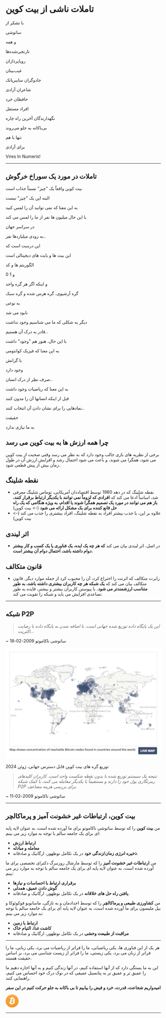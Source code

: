 # تاملات ناشی از بیت کوین
با تشکر از

ساتوشی

و همه

نارنجی‌شده‌ها

رویاپردازان

غیب‌بینان

جادوگران سایبرپانک

شاعران آزادی

حافظان خرد

افراد مستقل

نگهدارندگان آخرین راه چاره

بی‌باکانه به جلو می‌روند

تنها با هم

برای آزادی

Vires In Numeris!

---

## تاملات در مورد یک سوراخ خرگوش

بیت کوین واقعاً یک "چیز" نسبتاً جذاب است

البته این یک "چیز" نیست

به این معنا که نمی توانید آن را لمس کنید

با این حال میلیون ها نفر از ما را لمس می کند

در سراسر جهان

به زودی میلیاردها نفر..

این درست است که

این بیت ها و بایت های دیجیتالی است

الگوریتم ها و کد

0 و 1

و اینکه اگر هر گره واحد

گره آرشیوی، گره هرس شده و گره سبک

به نوعی

نابود می شد

دیگر به شکلی که ما می شناسیم وجود نداشت

قادر به درک آن هستیم..

با این حال، هنوز هم "وجود" داشت

به این معنا که فیزیک کوانتومی

یا گرانش

وجود دارد

صرف نظر از درک انسان..

به این معنا که ریاضیات وجود داشت

قبل از اینکه انسانها آن را مدون کنند

نمادهایی را برای نشان دادن آن انتخاب کنند..

حقیقت

به ما نیازی ندارد

## چرا همه ارزش ها به بیت کوین می رسد

برخی از نظریه های بازی جالب وجود دارد که به نظر می رسد
وقتی صحبت از بیت کوین می شود، همگرا می شوند، و باعث می شود
احتمال رشد و افزایش ارزش آن در طول زمان
بیش از پیش قطعی شود.

## نقطه شلینگ

* نقطه شلینگ که در دهه 1960 توسط اقتصاددان آمریکایی،
توماس شلینگ معرفی شد، اساساً ادعا می کند
که **افرادی که لزوماً نمی توانند با یکدیگر ارتباط برقرار کنند،
باز هم می توانند در مورد یک تصمیم همگرا شوند
یا اقدام، به ویژه هنگامی که یک راه حل قانع کننده
برای یک مشکل ارائه می شود** (-> بیت کوین)
* علاوه بر این، با جذب بیشتر افراد به نقطه شلینگ،
افراد بیشتری را جذب می کند (-> بیت کوین)

## اثر لیندی
* در اصل، اثر لیندی بیان می کند **که هر چه یک
ایده، یک فناوری یا یک کسب و کار بیشتر دوام داشته باشد،
احتمال دوام آن بیشتر است.**

## قانون متکالف

* رابرت متکالف که اترنت را اختراع کرد، آن را محبوب کرد
از جمله موارد دیگر. قانون متکالف بیان می کند
که **یک شبکه هر چه کاربران بیشتری داشته باشد، به طور متناسب ارزشمندتر می شود.** با پیوستن کاربران بیشتر و بیشتر، فایده به طور تصاعدی افزایش می یابد و شبکه را تقویت می کند.

---

## شبکه P2P
>*این یک پایگاه داده توزیع شده جهانی است، با
اضافه شدن به پایگاه داده با رضایت
اکثریت...*

~ ساتوشی ناکاموتو 2009-02-18

![نقشه زنده](figure-032-live%20map.png)

توزیع گره های بیت کوین قابل دسترس جهانی، ژوئن 2024

>*نتیجه یک سیستم توزیع شده با
بدون نقطه شکست واحد است. کاربران
کلیدهای رمزنگاری پول خود را دارند و
مستقیماً با یکدیگر معامله می کنند، با
کمک شبکه P2P برای بررسی
هزینه مضاعف.*

~ ساتوشی ناکاموتو 2009-02-11

---

## بیت کوین، ارتباطات غیر خشونت آمیز و پرماکالچر

من **بیت کوین** را که توسط ساتوشی ناکاموتو برای ما آورده شده است، به عنوان
لایه پایه ای برای یک جامعه سالم با توجه به موارد زیر می بینم:

* **ارتباط ارزش**
* **معامله و مبادله**
* **ذخیره انرژی زمان/زندگی خود**
در یک تکامل نوظهور، ارگانیک و صادقانه.

من **ارتباطات غیر خشونت آمیز** را که توسط مارشال
روزنبرگ دکترای تخصصی برای ما آورده شده است، به عنوان لایه پایه ای برای یک جامعه سالم
با توجه به موارد زیر می بینم:

* **برقراری ارتباط با احساسات و نیازها**
* **گوش دادن عمیق، همدلی**
* **یافتن راه حل های خلاقانه**
در یک تکامل نوظهور، ارگانیک و صادقانه.

من **کشاورزی طبیعی و پرماکالچر** را که توسط
اجدادمان و به تازگی، ماسانوبو فوکوئوکا و بیل
ملیسون برای ما آورده شده است، به عنوان لایه پایه ای برای یک جامعه سالم
با توجه به موارد زیر می بینم:

* **ارتباط با زمین**
* **کاشت غذا، التیام خاک**
* **مراقبت از طبیعت وحشی**
در یک تکامل نوظهور، ارگانیک و صادقانه

---

هر یک از این فناوری ها، یکی ریاضیاتی، ما را فراتر از
ریاضیات می برد، یکی زبانی، ما را فراتر از
زبان می برد، یکی زیستی، ما را فراتر از زیست شناسی می برد، بر
اساس حقیقت هستند.

این به ما بستگی دارد که از آنها استفاده کنیم، در آنها زندگی کنیم و
به آنها اجازه دهیم ما را عمیق تر و عمیق تر به
پتانسیل عمیقی که در نوک
درک خود احساس می کنیم، راهنمایی کنند.

**امیدواریم شجاعت، قدرت،
خرد و فیض را بیابیم
تا بی باکانه به جلو حرکت کنیم
در این سفر**

![ب](figure-033-b.png)

---
